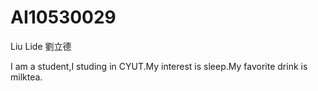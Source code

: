 # AI10530029
Liu Lide
劉立德

I am a student,I studing in CYUT.My interest is sleep.My favorite drink is milktea.
